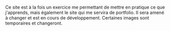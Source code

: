 Ce site est à la fois un exercice me permettant de mettre en pratique ce que j'apprends, mais également le site qui me servira de portfolio.
Il sera amené à changer et est en cours de développement.
Certaines images sont temporaires et changeront.
